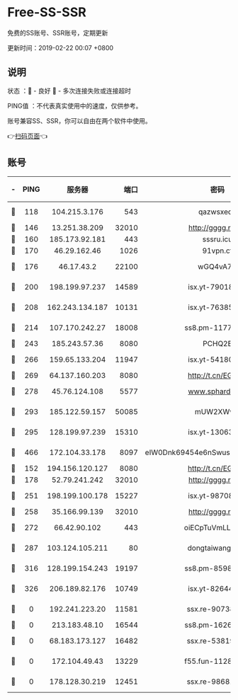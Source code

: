 # Free-SS-SSR

免费的SS账号、SSR账号，定期更新

更新时间：2019-02-22 00:07 +0800

## 说明

状态     ：🙂 - 良好 🙁 - 多次连接失败或连接超时

PING值   ：不代表真实使用中的速度，仅供参考。

账号兼容SS、SSR，你可以自由在两个软件中使用。

👉[扫码页面](https://liesauer.github.io/free-ss-ssr.github.io/)👈

## 账号

|-|PING|服务器|端口|密码|加密方式|区域|
|:----:|:----:|:-----:|-----:|:----:|:----:|:----:|
|🙂|118|104.215.3.176|543|qazwsxedc|aes-256-gcm|JP|
|🙂|146|13.251.38.209|32010|http://gggg.rocks|chacha20|SG|
|🙂|160|185.173.92.181|443|sssru.icu|rc4-md5|RU|
|🙂|170|46.29.162.46|1026|91vpn.cf|rc4-md5|RU|
|🙂|176|46.17.43.2|22100|wGQ4vA7D|aes-256-gcm|RU|
|🙂|200|198.199.97.237|14589|isx.yt-79018658|aes-256-cfb|US|
|🙂|208|162.243.134.187|10131|isx.yt-76385286|aes-256-cfb|US|
|🙂|214|107.170.242.27|18008|ss8.pm-11776120|aes-256-cfb|US|
|🙂|243|185.243.57.36|8080|PCHQ2E|rc4-md5|US|
|🙂|266|159.65.133.204|11947|isx.yt-54180036|aes-256-cfb|SG|
|🙂|269|64.137.160.203|8080|http://t.cn/EGJIyrl|rc4-md5|CA|
|🙂|278|45.76.124.108|5577|www.sphard.com|aes-256-cfb|AU|
|🙂|293|185.122.59.157|50085|mUW2XWw8|aes-256-cfb|GB|
|🙂|295|128.199.97.239|15310|isx.yt-13063955|aes-256-cfb|SG|
|🙂|466|172.104.33.178|8097|eIW0Dnk69454e6nSwuspv9DmS201tQ0D|aes-256-cfb|SG|
|🙂|152|194.156.120.127|8080|http://t.cn/EGJIyrl|rc4-md5|RU|
|🙂|178|52.79.241.242|32010|http://gggg.rocks|chacha20|KR|
|🙂|251|198.199.100.178|15227|isx.yt-98708558|aes-256-cfb|US|
|🙂|258|35.166.99.139|32010|http://gggg.rocks|chacha20|US|
|🙂|272|66.42.90.102|443|oiECpTuVmLLxk4Ts|aes-256-cfb|US|
|🙁|287|103.124.105.211|80|dongtaiwang.com|aes-256-cfb|US|
|🙁|316|128.199.154.243|19197|ss8.pm-85981063|aes-256-cfb|SG|
|🙁|326|206.189.82.176|10749|isx.yt-82644423|aes-256-cfb|SG|
|🙁|0|192.241.223.20|11581|ssx.re-90738026|aes-256-cfb|US|
|🙁|0|213.183.48.10|16544|ss8.pm-16263031|rc4-md5|RU|
|🙁|0|68.183.173.127|16482|ssx.re-53819534|aes-256-cfb|US|
|🙁|0|172.104.49.43|13229|f55.fun-11286035|aes-256-cfb|SG|
|🙁|0|178.128.30.219|12451|ssx.re-98681435|aes-256-cfb|SG|
